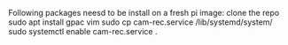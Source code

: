 Following packages neesd to be install on a fresh pi image:
clone the repo
sudo apt install gpac vim 
sudo cp cam-rec.service /lib/systemd/system/
sudo systemctl enable cam-rec.service .

